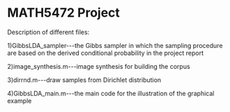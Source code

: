 # MATH5472 Project

Description of different files:

1)GibbsLDA_sampler---the Gibbs sampler in which the sampling procedure are based on the derived conditional probability in the project report

2)image_synthesis.m---image synthesis for building the corpus

3)dirrnd.m---draw samples from Dirichlet distribution

4)GibbsLDA_main.m---the main code for the illustration of the graphical example
